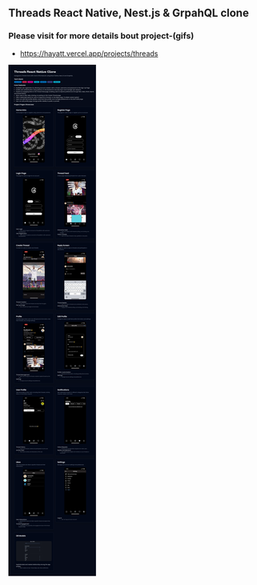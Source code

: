 ## Threads React Native, Nest.js & GrpahQL clone
### Please visit for more details bout project-(gifs)
  - https://hayatt.vercel.app/projects/threads

![Project Showcase](img/threads-github.png)
